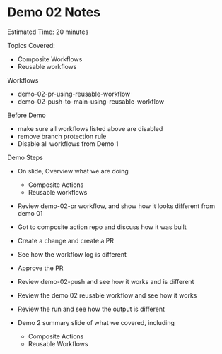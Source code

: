 # Demo 02 Notes

Estimated Time: 20 minutes

Topics Covered:
- Composite Workflows
- Reusable workflows

Workflows
- demo-02-pr-using-reusable-workflow
- demo-02-push-to-main-using-reusable-workflow

Before Demo
  - make sure all workflows listed above are disabled
  - remove branch protection rule
  - Disable all workflows from Demo 1

Demo Steps
  - On slide, Overview what we are doing
    - Composite Actions
    - Reusable workflows
  - Review demo-02-pr workflow, and show how it looks different from demo 01
  - Got to composite action repo and discuss how it was built
  - Create a change and create a PR
  - See how the workflow log is different
  - Approve the PR
  - Review demo-02-push and see how it works and is different
  - Review the demo 02 reusable workflow and see how it works
  - Review the run and see how the output is different
    
  - Demo 2 summary slide of what we covered, including
    - Composite Actions
    - Reusable Workflows
